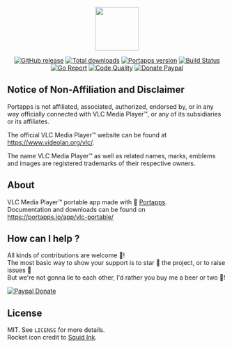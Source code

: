 <p align="center"><a href="https://portapps.io/app/vlc-portable/" target="_blank"><img width="100" src="https://github.com/portapps/vlc-portable/blob/master/res/papp.png"></a></p>

<p align="center">
  <a href="https://portapps.io/app/vlc-portable/#download"><img src="https://img.shields.io/github/release/portapps/vlc-portable.svg?style=flat-square" alt="GitHub release"></a>
  <a href="https://portapps.io/app/vlc-portable/#download"><img src="https://img.shields.io/github/downloads/portapps/vlc-portable/total.svg?style=flat-square" alt="Total downloads"></a>
  <a href="https://github.com/portapps/portapps"><img src="https://img.shields.io/badge/portapps-1.23.0-479fdb.svg?style=flat-square" alt="Portapps version"></a>
  <a href="https://travis-ci.com/portapps/vlc-portable"><img src="https://img.shields.io/travis/com/portapps/vlc-portable/master.svg?style=flat-square" alt="Build Status"></a>
  <a href="https://goreportcard.com/report/github.com/portapps/vlc-portable"><img src="https://goreportcard.com/badge/github.com/portapps/vlc-portable?style=flat-square" alt="Go Report"></a>
  <a href="https://www.codacy.com/app/portapps/vlc-portable"><img src="https://img.shields.io/codacy/grade/10aa1a67c6154f7faab71fef032b4786.svg?style=flat-square" alt="Code Quality"></a>
  <a href="https://www.paypal.com/cgi-bin/webscr?cmd=_s-xclick&hosted_button_id=WQD7AQGPDEPSG"><img src="https://img.shields.io/badge/donate-paypal-7057ff.svg?style=flat-square" alt="Donate Paypal"></a>
</p>

## Notice of Non-Affiliation and Disclaimer

Portapps is not affiliated, associated, authorized, endorsed by, or in any way officially connected with VLC Media Player™, or any of its subsidiaries or its affiliates.

The official VLC Media Player™ website can be found at https://www.videolan.org/vlc/.

The name VLC Media Player™ as well as related names, marks, emblems and images are registered trademarks of their respective owners.

## About

VLC Media Player™ portable app made with 🚀 [Portapps](https://portapps.io).<br />
Documentation and downloads can be found on https://portapps.io/app/vlc-portable/

## How can I help ?

All kinds of contributions are welcome :raised_hands:!<br />
The most basic way to show your support is to star :star2: the project, or to raise issues :speech_balloon:<br />
But we're not gonna lie to each other, I'd rather you buy me a beer or two :beers:!

[![Paypal Donate](https://portapps.io/img/paypal-donate.png)](https://www.paypal.com/cgi-bin/webscr?cmd=_s-xclick&hosted_button_id=WQD7AQGPDEPSG)

## License

MIT. See `LICENSE` for more details.<br />
Rocket icon credit to [Squid Ink](http://thesquid.ink).
